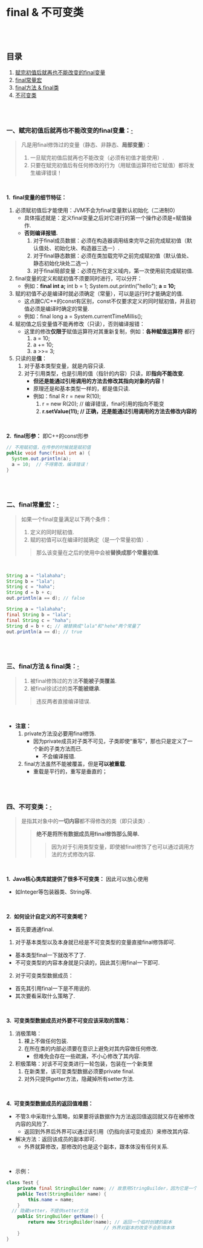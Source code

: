 # final & 不可变类

<br><br>

## 目录

1. [赋完初值后就再也不能改变的final变量](#一赋完初值后就再也不能改变的final变量)
2. [final常量宏](#二final常量宏)
3. [final方法 & final类](#三final方法--final类)
4. [不可变类](#四不可变类)

<br><br>

### 一、赋完初值后就再也不能改变的final变量：[·](#目录)
> 凡是用final修饰过的变量（静态、非静态、**局部变量**）：
>
> 1. 一旦赋完初值后就再也不能改变（必须有初值才能使用）.
> 2. 只要在赋完初值后有任何修改的行为（用赋值运算符给它赋值）都将发生编译错误！

<br>

**1.&nbsp; final变量的细节特征：**

1. 必须赋初值后才能使用：JVM不会为final变量默认初始化（二进制0）
   - 具体描述就是：定义final变量之后对它进行的第一个操作必须是=赋值操作.
   - **否则编译报错.**
      1. 对于final成员数据：必须在构造器调用结束完毕之前完成赋初值（默认值处、初始化块、构造器三选一）.
      2. 对于final静态数据：必须在类加载完毕之前完成赋初值（默认值处、静态初始化块处二选一）.
      3. 对于final局部变量：必须在所在定义域内，第一次使用前完成赋初值.
2. final变量的定义和赋初值不须要同时进行，可以分开：
   - 例如：**final int a;**  int b = 1; System.out.println("hello"); **a = 10;**
3. 赋的初值不必是编译时就必须确定（常量），可以是运行时才能确定的值.
   - 这点跟C/C++的const有区别，const不仅要求定义的同时赋初值，并且初值必须是编译时确定的常量.
   - 例如：final long a = System.currentTimeMillis();
4. 赋初值之后变量值不能再修改（只读），否则编译报错：
   - 这里的修改**仅限于**赋值运算符对其重新复制，例如：**各种赋值运算符** 都行
      1. a = 10;
      2. a += 10;
      3. a >>= 3;
5. 只读的是**值**：
   1. 对于基本类型变量，就是内容只读.
   2. 对于引用类型，也是引用的值（指针的内容）只读，即**指向不能改变**.
      - **但还是能通过引用调用的方法去修改其指向对象的内容！**
      - 原理还是和基本类型一样的，都是值只读.
      - 例如：final R r = new R(10);
         1. r = new R(20);  // 编译错误，final引用的指向不能变
         2. **r.setValue(11);  // 正确，还是能通过引用调用的方法去修改内容的**

<br>

**2.&nbsp; final形参：** 即C++的const形参

```Java
// 不用赋初值，在传参的时候就是赋初值
public void func(final int a) {
  System.out.println(a);
  a = 10;  // 不得需改，编译错误！
}
```

<br><br>

### 二、final常量宏：[·](#目录)
> 如果一个final变量满足以下两个条件：
>
> 1. 定义的同时赋初值.
> 2. 赋的初值可以在编译时就确定（是一个常量初值）.
>
>> 那么该变量在之后的使用中会被**替换成那个常量初值**.

<br>

```Java
String a = "lalahaha";
String b = "lala";
String c = "haha";
String d = b + c;
out.println(a == d); // false

String a = "lalahaha";
final String b = "lala";
final String c = "haha";
String d = b + c; // 被替换成"lala"和"hehe"两个常量了
out.println(a == d); // true
```

<br><br>

### 三、final方法 & final类：[·](#目录)
> 1. 被final修饰过的方法**不能被子类覆盖**.
> 2. 被final徐试过的类**不能被继承**.
>
>> 违反两者直接编译错误.

<br>

- **注意：**
   1. private方法没必要用final修饰.
      - 因为private成员对子类不可见，子类即使“重写”，那也只是定义了一个新的子类方法而已.
         - 不会编译报错.
   2. final方法虽然不能被覆盖，但是**可以被重载**.
      - 重载是平行的，重写是垂直的；

<br><br>

### 四、不可变类：[·](#目录)
> 是指其对象中的**一切内容**都不得修改的类（即只读类）.
>
>> **绝不是将所有数据成员用final修饰那么简单.**
>>
>>> 因为对于引用类型变量，即使被final修饰了也可以通过调用方法的方式修改内容.

<br>

**1.&nbsp; Java核心类库就提供了很多不可变类：** 因此可以放心使用

- 如Integer等包装器类、String等.

<br>

**2.&nbsp; 如何设计自定义的不可变类呢？**

- 首先要通通final.

1. 对于基本类型以及本身就已经是不可变类型的变量直接final修饰即可.
  - 基本类型final一下就改不了了.
  - 不可变类型的内容本身就是只读的，因此其引用final一下即可.
2. 对于可变类型数据成员：
  - 首先其引用final一下是不用说的.
  - 其次要看采取什么策略了.

<br>

**3.&nbsp; 可变类型数据成员对外要不可变应该采取的策略：**

1. 消极策略：
   1. 裸上不做任何包装.
   2. 在所在类的内部必须要在意识上避免对其内容做任何修改.
      - 但难免会存在一些疏漏，不小心修改了其内容.
2. 积极策略：对该不可变类进行一轮包装，包装在一个新类里
   1. 在新类里，该可变类型数据必须要private final.
   2. 对外只提供getter方法，隐藏掉所有setter方法.

<br>

**4.&nbsp; 可变类型数据成员的返回值难题：**

- 不管3.中采取什么策略，如果要将该数据作为方法返回值返回就又存在被修改内容的风险了.
   - 返回到外界后外界可以通过该引用（仍指向该可变成员）来修改其内容.
- 解决方法：返回该成员的副本即可.
   - 外界就算修改，那修改的也是这个副本，跟本体没有任何关系.

<br>

- 示例：

```Java
class Test {
	private final StringBuilder name; // 故意用StringBuilder，因为它是一个可变类
	public Test(StringBuilder name) {
		this.name = name;
	}
  // 隐藏setter，不提供setter方法
	public StringBuilder getName() {
		return new StringBuilder(name); // 返回一个临时创建的副本
                                    // 外界对副本的改变不会影响本体
	}
}
```

